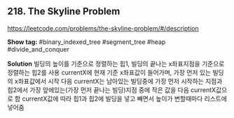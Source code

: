 ## 218. The Skyline Problem

https://leetcode.com/problems/the-skyline-problem/#/description

**Show tag:** \#binary_indexed_tree \#segment_tree \#heap \#divide_and_conquer

**Solution**
빌딩의 높이를 기준으로 정렬하는 힙1, 빌딩의 끝나는 x좌표지점을 기준으로 정렬하는 힙2를 사용
currentX에 현재 기준 x좌표값이 들어가며, 가장 먼저 있는 빌딩의 x좌표값에서 시작
다음 currentX는 남아있는 빌딩중에 가장 먼저 시작하는 지점과 힙2에서 가장 앞에있는(가장 먼저 끝나는 빌딩)지점 중에 작은 값을 다음 currentX값으로 함
currentX값에 따라 힙1과 힙2에 빌딩을 넣고 빼면서 높이가 변할때마다 리스트에 넣어줌
